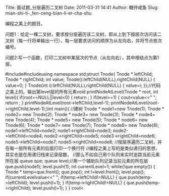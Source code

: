 Title: 面试题_分层遍历二叉树
Date: 2011-03-31 14:41
Author: 糖拌咸鱼
Slug: mian-shi-ti-_fen-ceng-bian-li-er-cha-shu

编程之美上的题目。

</p>

问题1：给定一棵二叉树，要求按分层遍历该二叉树，即从上到下按层次访问该二叉树（每一行将单输出一行），每一层要求访问的顺序为从左向右，并将节点依次编号。

</p>

问题2:写一个函数，打印二叉树中某层次的节点（从左向右），其中根结点为第1层。

</p>

<div class="cnblogs_code">

</p>
<p>
    #include<iostream>#include<queue>using namespace std;struct Tnode{    Tnode * leftChild;    Tnode * rightChild;    int value;    Tnode():leftChild(NULL),rightChild(NULL)    {        value=0;    }    Tnode(int i):leftChild(NULL),rightChild(NULL)    {        value=i;    }};//代码之美上的。输出第level层的所有元素void printNodeAtLevel(Tnode * root, int level){    if(root==NULL||level<0)    {        return ;    }    if(level==1)    {        cout<<root->value<<" ";        return ;    }    printNodeAtLevel(root->leftChild,level-1);    printNodeAtLevel(root->rightChild,level-1);}int main(){    //建树    Tnode * node1=new Tnode(1);    Tnode * node2= new Tnode(2);    Tnode * node3= new Tnode(3);    Tnode * node4= new Tnode(4);    Tnode * node5= new Tnode(5);    Tnode * node6= new Tnode(6);    Tnode * node7= new Tnode(7);    Tnode * node8= new Tnode(8);    node1->leftChild=node2;    node1->rightChild=node3;    node2->leftChild=node4;    node2->rightChild=node5;    node3->rightChild=node6;    node5->leftChild=node7;    node5->rightChild=node8;    //按层序遍历二叉树，并在每一层所有元素的后面打印一个换行符    //编程之美上写的是类似递归的思想，其实也是在用递归栈来记录层数，    //那么不如自己用个队列来实时追踪当前元素所在层    queue<Tnode*> que;    queue<int> level;//用一个辅助队列记录当前元素的所在层    que.push(node1);    level.push(1);    int currentLevel=1;    while(!que.empty())    {        Tnode * temp=que.front();        que.pop();        int l=level.front();        level.pop();        if(currentLevel<l)         {            cout<<endl;            currentLevel=l;        }        cout<<temp->value<<"  ";        if(temp->leftChild!=NULL)         {            que.push(temp->leftChild);            level.push(l+1);        }        if(temp->rightChild!=NULL)        {            que.push(temp->rightChild);            level.push(l+1);        }    }    cout<<endl;//    printNodeAtLevel(node1,3);    return 0;}

</p>
<p>

</div>

</p>

